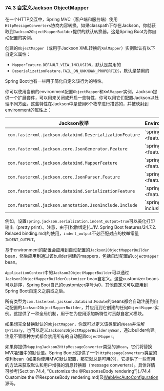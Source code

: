 ### 74.3 自定义Jackson ObjectMapper

在一个HTTP交互中，Spring MVC（客户端和服务端）使用`HttpMessageConverters`协商内容转换。如果classpath下存在Jackson，你就获取到`Jackson2ObjectMapperBuilder`提供的默认转换器，这是Spring Boot为你自动配置的实例。

创建的`ObjectMapper`（或用于Jackson XML转换的`XmlMapper`）实例默认有以下自定义属性：

- `MapperFeature.DEFAULT_VIEW_INCLUSION`，默认是禁用的
- `DeserializationFeature.FAIL_ON_UNKNOWN_PROPERTIES`，默认是禁用的

Spring Boot也有一些用于简化自定义该行为的特性。

你可以使用当前的environment配置`ObjectMapper`和`XmlMapper`实例。Jackson提供一个扩展套件，可以用来关闭或开启一些特性，你可以用它们配置Jackson以处理不同方面。这些特性在Jackson中是使用6个枚举进行描述的，并被映射到environment的属性上：

|Jackson枚举|Environment属性|
|------|:-------|
|`com.fasterxml.jackson.databind.DeserializationFeature`|`spring.jackson.deserialization.<feature_name>=true|false`|
|`com.fasterxml.jackson.core.JsonGenerator.Feature`|`spring.jackson.generator.<feature_name>=true|false`|
|`com.fasterxml.jackson.databind.MapperFeature`|`spring.jackson.mapper.<feature_name>=true|false`|
|`com.fasterxml.jackson.core.JsonParser.Feature`|`spring.jackson.parser.<feature_name>=true|false`|
|`com.fasterxml.jackson.databind.SerializationFeature`|`spring.jackson.serialization.<feature_name>=true|false`|
|`com.fasterxml.jackson.annotation.JsonInclude.Include`|`spring.jackson.serialization-inclusion=always|non_null|non_absent|non_default|non_empty`|

例如，设置`spring.jackson.serialization.indent_output=true`可以美化打印输出（pretty print）。注意，由于[松散绑定](../IV. Spring Boot features/24.7.2. Relaxed binding.md)的使用，`indent_output`不必匹配对应的枚举常量`INDENT_OUTPUT`。

基于environment的配置会应用到自动配置的`Jackson2ObjectMapperBuilder` bean，然后应用到通过该builder创建的mappers，包括自动配置的`ObjectMapper` bean。

`ApplicationContext`中的`Jackson2ObjectMapperBuilder`可以通过`Jackson2ObjectMapperBuilderCustomizer` bean自定义。这些customizer beans可以排序，Spring Boot自己的customizer序号为0，其他自定义可以应用到Spring Boot自定义之前或之后。

所有类型为`com.fasterxml.jackson.databind.Module`的beans都会自动注册到自动配置的`Jackson2ObjectMapperBuilder`，并应用到它创建的任何`ObjectMapper`实例。这提供了一种全局机制，用于在为应用添加新特性时贡献自定义模块。

如果想完全替换默认的`ObjectMapper`，你既可以定义该类型的`@Bean`并注解`@Primary`，也可以定义`Jackson2ObjectMapperBuilder` `@Bean`，通过builder构建。注意不管哪种方式都会禁用所有的自动配置`ObjectMapper`。

如果你提供`MappingJackson2HttpMessageConverter`类型的`@Bean`，它们将替换MVC配置中的默认值。Spring Boot也提供了一个`HttpMessageConverters`类型的便利bean（如果你使用MVC默认配置，那它就总是可用的），它提供了一些有用的方法来获取默认和用户增强的消息转换器（message converters）。具体详情可参考[Section 74.4, “Customize the @ResponseBody rendering”](./74.4 Customize the @ResponseBody rendering.md)及[WebMvcAutoConfiguration](https://github.com/spring-projects/spring-boot/tree/v2.0.0.RELEASE/spring-boot-autoconfigure/src/main/java/org/springframework/boot/autoconfigure/web/servlet/WebMvcAutoConfiguration.java)源码。
